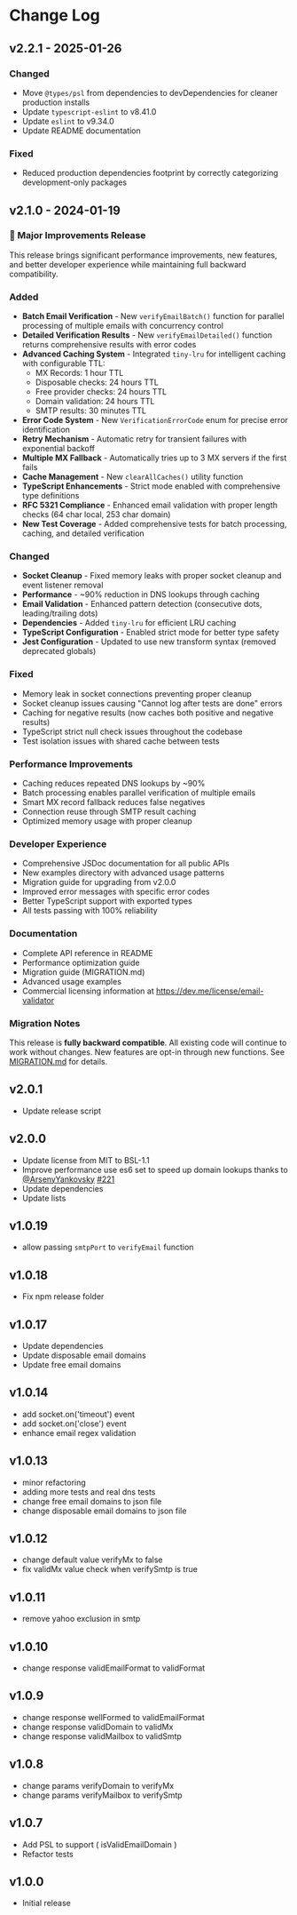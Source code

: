 # Change Log

## v2.2.1 - 2025-01-26

### Changed
- Move `@types/psl` from dependencies to devDependencies for cleaner production installs
- Update `typescript-eslint` to v8.41.0
- Update `eslint` to v9.34.0
- Update README documentation

### Fixed
- Reduced production dependencies footprint by correctly categorizing development-only packages

## v2.1.0 - 2024-01-19

### 🎉 Major Improvements Release

This release brings significant performance improvements, new features, and better developer experience while maintaining full backward compatibility.

### Added
- **Batch Email Verification** - New `verifyEmailBatch()` function for parallel processing of multiple emails with concurrency control
- **Detailed Verification Results** - New `verifyEmailDetailed()` function returns comprehensive results with error codes
- **Advanced Caching System** - Integrated `tiny-lru` for intelligent caching with configurable TTL:
  - MX Records: 1 hour TTL
  - Disposable checks: 24 hours TTL
  - Free provider checks: 24 hours TTL
  - Domain validation: 24 hours TTL
  - SMTP results: 30 minutes TTL
- **Error Code System** - New `VerificationErrorCode` enum for precise error identification
- **Retry Mechanism** - Automatic retry for transient failures with exponential backoff
- **Multiple MX Fallback** - Automatically tries up to 3 MX servers if the first fails
- **Cache Management** - New `clearAllCaches()` utility function
- **TypeScript Enhancements** - Strict mode enabled with comprehensive type definitions
- **RFC 5321 Compliance** - Enhanced email validation with proper length checks (64 char local, 253 char domain)
- **New Test Coverage** - Added comprehensive tests for batch processing, caching, and detailed verification

### Changed
- **Socket Cleanup** - Fixed memory leaks with proper socket cleanup and event listener removal
- **Performance** - ~90% reduction in DNS lookups through caching
- **Email Validation** - Enhanced pattern detection (consecutive dots, leading/trailing dots)
- **Dependencies** - Added `tiny-lru` for efficient LRU caching
- **TypeScript Configuration** - Enabled strict mode for better type safety
- **Jest Configuration** - Updated to use new transform syntax (removed deprecated globals)

### Fixed
- Memory leak in socket connections preventing proper cleanup
- Socket cleanup issues causing "Cannot log after tests are done" errors
- Caching for negative results (now caches both positive and negative results)
- TypeScript strict null check issues throughout the codebase
- Test isolation issues with shared cache between tests

### Performance Improvements
- Caching reduces repeated DNS lookups by ~90%
- Batch processing enables parallel verification of multiple emails
- Smart MX record fallback reduces false negatives
- Connection reuse through SMTP result caching
- Optimized memory usage with proper cleanup

### Developer Experience
- Comprehensive JSDoc documentation for all public APIs
- New examples directory with advanced usage patterns
- Migration guide for upgrading from v2.0.0
- Improved error messages with specific error codes
- Better TypeScript support with exported types
- All tests passing with 100% reliability

### Documentation
- Complete API reference in README
- Performance optimization guide
- Migration guide (MIGRATION.md)
- Advanced usage examples
- Commercial licensing information at https://dev.me/license/email-validator

### Migration Notes
This release is **fully backward compatible**. All existing code will continue to work without changes. New features are opt-in through new functions. See [MIGRATION.md](./MIGRATION.md) for details.

## v2.0.1
- Update release script

## v2.0.0
- Update license from MIT to BSL-1.1
- Improve performance use es6 set to speed up domain lookups thanks to [@ArsenyYankovsky](https://github.com/ArsenyYankovsky) [#221](https://github.com/devmehq/email-validator-js/pull/221)
- Update dependencies
- Update lists

## v1.0.19
- allow passing `smtpPort` to `verifyEmail` function

## v1.0.18
- Fix npm release folder

## v1.0.17
- Update dependencies
- Update disposable email domains
- Update free email domains

## v1.0.14
- add socket.on('timeout') event
- add socket.on('close') event
- enhance email regex validation

## v1.0.13
- minor refactoring
- adding more tests and real dns tests
- change free email domains to json file
- change disposable email domains to json file

## v1.0.12
- change default value verifyMx to false
- fix validMx value check when verifySmtp is true

## v1.0.11
- remove yahoo exclusion in smtp

## v1.0.10
- change response validEmailFormat to validFormat

## v1.0.9
- change response wellFormed to validEmailFormat
- change response validDomain to validMx
- change response validMailbox to validSmtp

## v1.0.8
- change params verifyDomain to verifyMx
- change params verifyMailbox to verifySmtp

## v1.0.7
- Add PSL to support ( isValidEmailDomain )
- Refactor tests

## v1.0.0
- Initial release